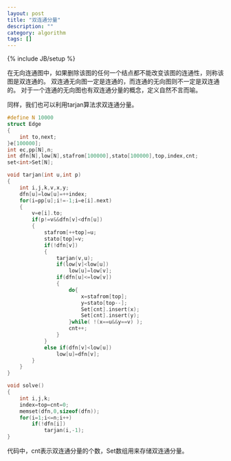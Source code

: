 ```yaml
---
layout: post
title: "双连通分量"
description: ""
category: algorithm
tags: []
---
```

{% include JB/setup %}

在无向连通图中，如果删除该图的任何一个结点都不能改变该图的连通性，则称该图是双连通的。
双连通无向图一定是连通的，而连通的无向图则不一定是双连通的。
对于一个连通的无向图也有双连通分量的概念，定义自然不言而喻。

同样，我们也可以利用tarjan算法求双连通分量。

``` c++
#define N 10000
struct Edge
{
    int to,next;
}e[100000];
int ec,pp[N],n;
int dfn[N],low[N],stafrom[100000],stato[100000],top,index,cnt;
set<int>Set[N];

void tarjan(int u,int p)
{
    int i,j,k,v,x,y;
    dfn[u]=low[u]=++index;
    for(i=pp[u];i!=-1;i=e[i].next)
    {
        v=e[i].to;
        if(p!=v&&dfn[v]<dfn[u])
        {
            stafrom[++top]=u;
            stato[top]=v;
            if(!dfn[v])
            {
                tarjan(v,u);
                if(low[v]<low[u])
                    low[u]=low[v];
                if(dfn[u]<=low[v])
                {
                    do{
                        x=stafrom[top];
                        y=stato[top--];
                        Set[cnt].insert(x);
                        Set[cnt].insert(y);
                    }while( !(x==u&&y==v) );
                    cnt++;
                }
            }
            else if(dfn[v]<low[u])
                low[u]=dfn[v];
        }
    }
}

void solve()
{
    int i,j,k;
    index=top=cnt=0;
    memset(dfn,0,sizeof(dfn));
    for(i=1;i<=n;i++)
        if(!dfn[i])
            tarjan(i,-1);
}
```

代码中，cnt表示双连通分量的个数，Set数组用来存储双连通分量。
